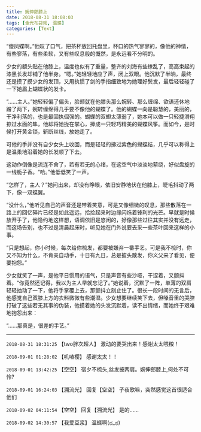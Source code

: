 ```yaml
---
title: 婉伸郎膝上
date: 2018-08-31 18:08:03
tags: [金光布袋戏, 温蝶]
categories: [Text]
---
```


<p>“傻凤蝶啊。”他叹了口气，把茶杯放回托盘里，杯口的热气寥寥的，像他的神情，有些寥落，有些柔软，又有些叹息般的慨然，是永远看不分明的。</p> 
<p>少女的额头贴在他膝上，温度也似有了重量，整齐的刘海有些缭乱了，高高束起的漆黑长发却铺了他半身。“嗯。”她轻轻地应了声，闭上双眼。他沉默了半晌，最终还是摸了摸少女的发顶，又用执惯了剑的手指细致地为她理好鬓发，最后轻轻碰了一下她眉上蝴蝶状的发卡。</p> 
<p>“……主人。”她轻轻偏了偏头，脸颊就在他膝头那么婉转、那么缠绵、欲语还休地蹭了两下，婉转缠绵得几乎要不像他的蝴蝶了。他的蝴蝶一向是聪慧的，美丽的，干净利落的，也是最固执倔强的。蝴蝶的双翅太薄弱了，她本可以做一只轻捷滑翔掠过水面的隼，他却将她拢在掌心，捧成一只轻巧精美的蝴蝶风筝。而如今，是时候打开黄金锁，斩断丝线，放她走了。</p> 
<p>可他的手并没有自少女头上收回，而是轻轻的拂过紫色的蝴蝶结，几乎可以称得上是温柔地沿着她的长发顺了下去。</p> 
<p>这动作倒像是流连不舍了，若有若无的心绪，在这空气中淡淡地萦绕，好似盘旋的一线栀子香。“哈。”他低低笑了一声。</p> 
<p>“怎样了，主人？”她问出来，却没有睁眼，依旧安静地伏在他膝上，睫毛抖动了两下，像一双蝶翼。</p> 
<p>“没什么，”他听见自己的声音还是带着笑意，可是又像细微的叹息，那些散落在一路上的回忆碎片已经是如此遥远，拾捡起来时边缘闪烁着锋利的光芒。早就是时候放开手了，他隐约地这样想，语调依旧是悠闲的，好像那些过往其实并没有远走，而这场告别，也不过是清晨起床时，听见她在门外说要去采一些茶叶回来这样的小事。</p> 
<p>“只是想起，你小时候，每次给你梳发，都要被嫌弃一番手艺。可是我不梳时，你又不知为什么，不肯亲自动手，十日有九日，总是披头散发，你义父来了看见，便要抱怨。”</p> 
<p>少女就笑了一声，是他平日惯用的语气，只是声音有些沙哑，干涩着，又颤抖着。“你竟然还记得，我以为主人早就忘记了。”她说着，沉默了一阵，单薄的双肩轻轻抽动了一下，他将手掌覆上去，那颤抖立刻止住了。很长一段时间的无言后，他感觉自己双膝上方的衣料微微有些潮湿。少女想要继续笑下去，但嗓音里的哭腔打破了这些若无其事的伪装，他摸着她的头发沉默着，读不出情绪，而她终于艰难地抱怨出来：</p> 
<p>“……那真是，很差的手艺。”</p>

<!-- more -->

---

`2018-08-31 18:31:25` 【two胖次超人】 激动的要哭出来！感谢太太喂粮！

`2018-09-01 01:28:02` 【叽喳樱】 感谢太太！！

`2018-09-01 13:42:25` 【空空】 宿夕不梳头,丝发披两肩。婉伸郎膝上,何处不可怜?

`2018-09-01 16:24:03` 【溯流光】 回复【空空】 子夜歌嘛，突然感觉这首很适合他们

`2018-09-02 04:11:54` 【空空】 回复【溯流光】 是的……

`2018-09-02 14:30:57` 【我爱豆浆】 温蝶啊(ಥ\_ಥ)
